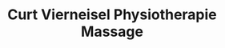 ---
title: "Curt Vierneisel Physiotherapie Massage"
url: /achern/curt-vierneisel-physiotherapie-massage/
shop: Massage
---